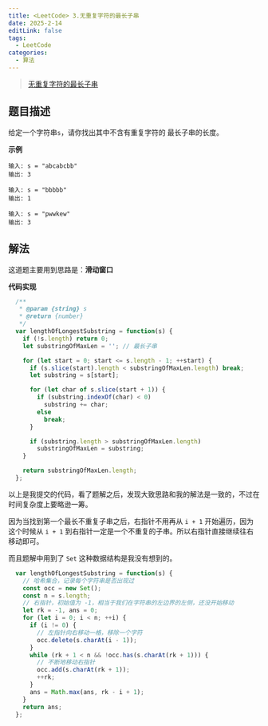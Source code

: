 ```yaml
---
title: <LeetCode> 3.无重复字符的最长子串
date: 2025-2-14
editLink: false
tags:
  - LeetCode
categories:
  - 算法
---
```


> [无重复字符的最长子串](https://leetcode.cn/problems/longest-substring-without-repeating-characters/description/)

## 题目描述

给定一个字符串`s`，请你找出其中不含有重复字符的 最长子串的长度。

**示例**

```
输入: s = "abcabcbb"
输出: 3

输入: s = "bbbbb"
输出: 1

输入: s = "pwwkew"
输出: 3
```

## 解法

这道题主要用到思路是：**滑动窗口**

**代码实现**

```js
  /**
   * @param {string} s
   * @return {number}
   */
  var lengthOfLongestSubstring = function(s) {
    if (!s.length) return 0;
    let substringOfMaxLen = ''; // 最长子串

    for (let start = 0; start <= s.length - 1; ++start) {
      if (s.slice(start).length < substringOfMaxLen.length) break;
      let substring = s[start];

      for (let char of s.slice(start + 1)) {
        if (substring.indexOf(char) < 0)
          substring += char;
        else
          break;
      }

      if (substring.length > substringOfMaxLen.length)
        substringOfMaxLen = substring;
    }

    return substringOfMaxLen.length;
  };
```

以上是我提交的代码，看了题解之后，发现大致思路和我的解法是一致的，不过在时间复杂度上要略逊一筹。

因为当找到第一个最长不重复子串之后，右指针不用再从 `i + 1` 开始遍历，因为这个时候从 `i + 1` 到右指针一定是一个不重复的子串。所以右指针直接继续往右移动即可。

而且题解中用到了 `Set` 这种数据结构是我没有想到的。

```js
  var lengthOfLongestSubstring = function(s) {
    // 哈希集合，记录每个字符串是否出现过
    const occ = new Set();
    const n = s.length;
    // 右指针，初始值为 -1，相当于我们在字符串的左边界的左侧，还没开始移动
    let rk = -1, ans = 0;
    for (let i = 0; i < n; ++i) {
      if (i != 0) {
        // 左指针向右移动一格，移除一个字符
        occ.delete(s.charAt(i - 1));
      }
      while (rk + 1 < n && !occ.has(s.charAt(rk + 1))) {
        // 不断地移动右指针
        occ.add(s.charAt(rk + 1));
        ++rk;
      }
      ans = Math.max(ans, rk - i + 1);
    }
    return ans;
  };
```

